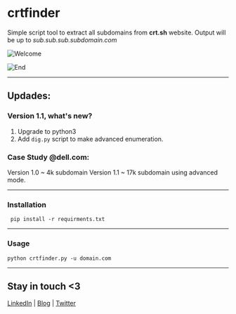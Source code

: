 # crtfinder
Simple script tool to extract all subdomains from **crt.sh** website. Output will be up to *sub.sub.sub.subdomain.com*

![Welcome](Start.png)

![End](End.png)

--------------------------

## Updades: 
### Version 1.1, what's new? 
1. Upgrade to python3 
2. Add `dig.py` script to make advanced enumeration. 

### Case Study @dell.com: 
Version 1.0 ~ 4k subdomain 
Version 1.1 ~ 17k subdomain using advanced mode. 

--------------------------
### Installation  
` pip install -r requirments.txt`

--------------------------
### Usage
` python crtfinder.py -u domain.com `
 
 
--------------------------
## Stay in touch <3 
[LinkedIn](https://www.linkedin.com/in/eslam3kl/) | [Blog](https://eslam3kl.medium.com/)  |  [Twitter](https://twitter.com/eslam3kll)
